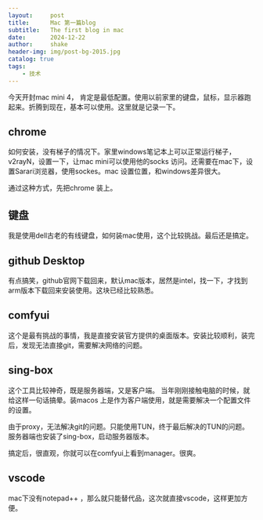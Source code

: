 ```yaml
---
layout:     post
title:      Mac 第一篇blog
subtitle:   The first blog in mac
date:       2024-12-22
author:     shake
header-img: img/post-bg-2015.jpg
catalog: true
tags:
    - 技术
---
```


今天开封mac mini 4， 肯定是最低配置。使用以前家里的键盘，鼠标，显示器跑起来。折腾到现在，基本可以使用。这里就是记录一下。

## chrome

如何安装，没有梯子的情况下。家里windows笔记本上可以正常运行梯子，v2rayN，设置一下，让mac mini可以使用他的socks 访问。还需要在mac下，设置Sarari浏览器，使用sockes。mac 设置位置，和windows差异很大。

通过这种方式，先把chrome 装上。

## 键盘

我是使用dell古老的有线键盘，如何装mac使用，这个比较挑战。最后还是搞定。

## github Desktop

有点搞笑，github官网下载回来，默认mac版本，居然是intel，找一下，才找到arm版本下载回来安装使用。这块已经比较熟悉。

## comfyui

这个是最有挑战的事情，我是直接安装官方提供的桌面版本。安装比较顺利，装完后，发现无法直接git，需要解决网络的问题。

## sing-box

这个工具比较神奇，既是服务器端，又是客户端。 当年刚刚接触电脑的时候，就给这样一句话搞晕。装macos 上是作为客户端使用，就是需要解决一个配置文件的设置。

由于proxy，无法解决git的问题。只能使用TUN，终于最后解决的TUN的问题。服务器端也安装了sing-box，启动服务器版本。

搞定后，很直观，你就可以在comfyui上看到manager。很爽。

## vscode

mac下没有notepad++ ，那么就只能替代品，这次就直接vscode，这样更加方便。




